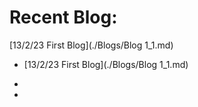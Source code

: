 # Recent Blog: 
[13/2/23 First Blog](./Blogs/Blog 1_1.md)



* [13/2/23 First Blog](./Blogs/Blog 1_1.md)

*

*

